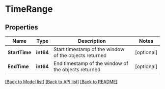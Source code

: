 # TimeRange

## Properties

Name | Type | Description | Notes
------------ | ------------- | ------------- | -------------
**StartTime** | **int64** | Start timestamp of the window of the objects returned | [optional] 
**EndTime** | **int64** | End timestamp of the window of the objects returned | [optional] 

[[Back to Model list]](../README.md#documentation-for-models) [[Back to API list]](../README.md#documentation-for-api-endpoints) [[Back to README]](../README.md)


